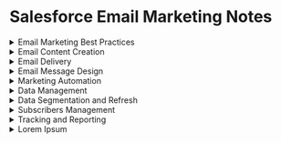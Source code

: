 # Salesforce Email Marketing Notes

<details><summary>Email Marketing Best Practices</summary>

#### CAN-SPAM (The Controlling the Assault of Non-Solicited Pornography And Marketing Act) Requirements
The CAN-SPAM act requires that Commercial emails, whose primary purpose is to deliver commercial content, meet the following criteria:

- Accurately identify the sender in the header information.
- Use a subject line that accurately represents the content of the email.
- Identify the message as an advertisement, unless you have express consent (opt-in) from the subscriber.
- Include your physical mailing address.
- Provide a mechanism to opt out. You cannot require a subscriber to log in or visit more than a single page to unsubscribe.
- Honor opt-out requests within 10 days.
  
#### CAN-SPAM Explanation
The CAN-SPAM act is a law that sets:

- The rules for commercial email
- Establishes requirements for commericial messages
- Gives recipients the right to have you stop emailling them
- Spells out tough penalties for violations
  
#### Transactional Messages
If a customer orders a product from your website, the receipt sent via email is a transactional message. Transactional messages must identify the sender in the header information. 
  
#### Optimize Deliverability of Messages

1. Ensure subscribers have opted in
2. Have a recognizable "From Name" and "Email Address"
3. Manage cadence of messaging and frequency of content (ideally set expectations on this with the subscriber)
4. Purge old or inactive emails
5. Authenticate your email: Domain keys, Sender ID, and SPF Configuration
  
</details>

<details><summary>Email Content Creation</summary>
  

  
</details>

<details><summary>Email Delivery</summary>
  

  
</details>

<details><summary>Email Message Design</summary>
  

  
</details>

<details><summary>Marketing Automation</summary>
  

  
</details>

<details><summary>Data Management</summary>
  

  
</details>

<details><summary>Data Segmentation and Refresh</summary>
  

  
</details>

<details><summary>Subscribers Management</summary>
  

  
</details>

<details><summary>Tracking and Reporting</summary>
  

  
</details>

<details><summary>Lorem Ipsum</summary>
  

  
</details>
